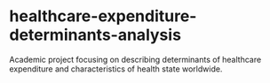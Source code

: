 # healthcare-expenditure-determinants-analysis
Academic project focusing on describing determinants of healthcare expenditure and characteristics of health state worldwide.
